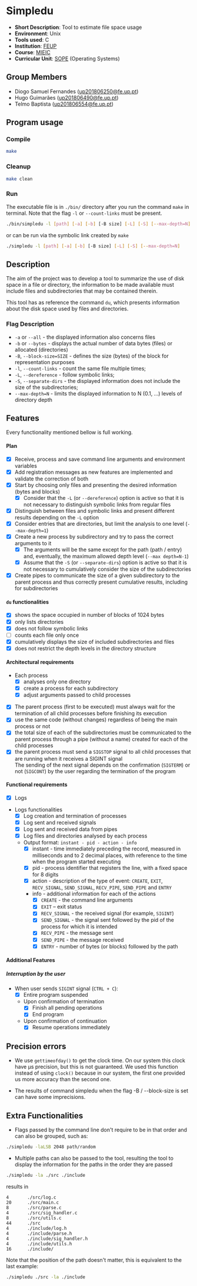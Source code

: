 # Simpledu
- **Short Description**: Tool to estimate file space usage
- **Environment**: Unix
- **Tools used**: C
- **Institution**: [FEUP](https://sigarra.up.pt/feup/en/web_page.Inicial)
- **Course**: [MIEIC](https://sigarra.up.pt/feup/en/cur_geral.cur_view?pv_curso_id=742&pv_ano_lectivo=2019)
- **Curricular Unit**: [SOPE](https://sigarra.up.pt/feup/en/ucurr_geral.ficha_uc_view?pv_ocorrencia_id=436440) (Operating Systems)

## Group Members
- Diogo Samuel Fernandes (up201806250@fe.up.pt)
- Hugo Guimarães (up201806490@fe.up.pt)
- Telmo Baptista (up201806554@fe.up.pt)

## Program usage

### Compile
```sh
make
```

### Cleanup
```sh
make clean
```

### Run
The executable file is in `./bin/` directory after you run the command `make` in terminal.
Note that the flag `-l` or `--count-links` must be present.
```sh
./bin/simpledu -l [path] [-a] [-b] [-B size] [-L] [-S] [--max-depth=N]
```
or can be run via the symbolic link created by `make`
```sh
./simpledu -l [path] [-a] [-b] [-B size] [-L] [-S] [--max-depth=N]
```

## Description
The aim of the project was to develop a tool to summarize the use of disk space in a file or directory, the information to be made available must include files and subdirectories that may be contained therein.

This tool has as reference the command `du`, which presents information about the disk space used by files and directories.

### Flag Description
- `-a` or `--all` - the displayed information also concerns files
-  `-b` or `--bytes` - displays the actual number of data bytes (files) or allocated (directories)
- `-B`, `--block-size=SIZE` - defines the size (bytes) of the block for representation purposes
- `-l`, `--count-links` - count the same file multiple times;
- `-L`, `--dereference` - follow symbolic links;
- `-S`, `--separate-dirs` - the displayed information does not include the size of the subdirectories;
- `--max-depth=N` - limits the displayed information to N (0.1, ...) levels of directory depth

## Features
Every functionality mentioned bellow is full working.

#### Plan
- [x] Receive, process and save command line arguments and environment variables
- [X] Add registration messages as new features are implemented and validate the correction of both
- [x] Start by choosing only files and presenting the desired information (bytes and blocks)
  - [x] Consider that the `-L` (or `--dereference`) option is active so that it is not necessary to distinguish symbolic links from regular files
- [x] Distinguish between files and symbolic links and present different results depending on the `-L` option
- [x] Consider entries that are directories, but limit the analysis to one level (`--max-depth=1`)
- [x] Create a new process by subdirectory and try to pass the correct arguments to it
  - [x] The arguments will be the same except for the path (path / entry) and, eventually, the maximum allowed depth level (`--max depth=N-1`)
  - [x] Assume that the `-S` (or `--separate-dirs`) option is active so that it is not necessary to cumulatively consider the size of the subdirectories
- [x] Create pipes to communicate the size of a given subdirectory to the parent process and thus correctly present cumulative results, including for subdirectories

#### `du` functionalities
- [x] shows the space occupied in number of blocks of 1024 bytes
- [x] only lists directories
- [x] does not follow symbolic links
- [ ] counts each file only once
- [x] cumulatively displays the size of included subdirectories and files
- [x] does not restrict the depth levels in the directory structure

#### Architectural requirements
- Each process
  - [x] analyses only one directory
  - [x] create a process for each subdirectory
  - [x] adjust arguments passed to child processes
- [x] The parent process (first to be executed) must always wait for the termination of all child processes before finishing its execution
- [x] use the same code (without changes) regardless of being the main process or not
- [x] the total size of each of the subdirectories must be communicated to the parent process through a pipe (without a name) created for each of the child processes
- [x] the parent process must send a `SIGSTOP` signal to all child processes that are running when it receives a SIGINT signal  
  The sending of the next signal depends on the confirmation (`SIGTERM`) or not (`SIGCONT`) by the user regarding the termination of the program

#### Functional requirements
- [x] Logs
- Logs functionalities
  - [x] Log creation and termination of processes
  - [x] Log sent and received signals
  - [x] Log sent and received data from pipes
  - [x] Log files and directories analysed by each process
  - Output format: `instant - pid - action - info`
    - [x] instant - time immediately preceding the record, measured in milliseconds and to 2 decimal places, with reference to the time when the program started executing
    - [x] pid - process identifier that registers the line, with a fixed space for 8 digits
    - [x] action - description of the type of event: `CREATE`, `EXIT`, `RECV_SIGNAL`, `SEND_SIGNAL`, `RECV_PIPE`, `SEND_PIPE` and `ENTRY`
    - info - additional information for each of the actions
      - [x] `CREATE` - the command line arguments
      - [x] `EXIT` – exit status
      - [x] `RECV_SIGNAL` - the received signal (for example, `SIGINT`)
      - [x] `SEND_SIGNAL` - the signal sent followed by the pid of the process for which it is intended
      - [x] `RECV_PIPE` - the message sent
      - [x] `SEND_PIPE` - the message received
      - [x] `ENTRY` - number of bytes (or blocks) followed by the path

#### Additional Features
##### Interruption by the user
- When user sends `SIGINT` signal (`CTRL + C`):
  - [x] Entire program suspended
  - Upon confirmation of termination
    - [x] Finish all pending operations
    - [x] End program
  - Upon confirmation of continuation
    - [x] Resume operations immediately

## Precision errors

- We use `gettimeofday()` to get the clock time. On our system this clock have µs precision, but this is not guaranteed. We used this function instead of using `clock()` because in our system, the first one provided us more accuracy than the second one.

- The results of command simpledu when the flag -B / --block-size is set can have some imprecisions.

## Extra Functionalities

- Flags passed by the command line don't require to be in that order and can also be grouped, such as:
```sh
./simpledu -laLSB 2048 path/random
```

- Multiple paths can also be passed to the tool, resulting the tool to display the information for the paths in the order they are passed
```sh
./simpledu -la ./src ./include
```
results in
```
4       ./src/log.c
20      ./src/main.c
8       ./src/parse.c
4       ./src/sig_handler.c
8       ./src/utils.c
44      ./src
4       ./include/log.h
4       ./include/parse.h
4       ./include/sig_handler.h
4       ./include/utils.h
16      ./include/
```
Note that the position of the path doesn't matter, this is equivalent to the last example:
```sh
./simpledu ./src -la ./include
```
